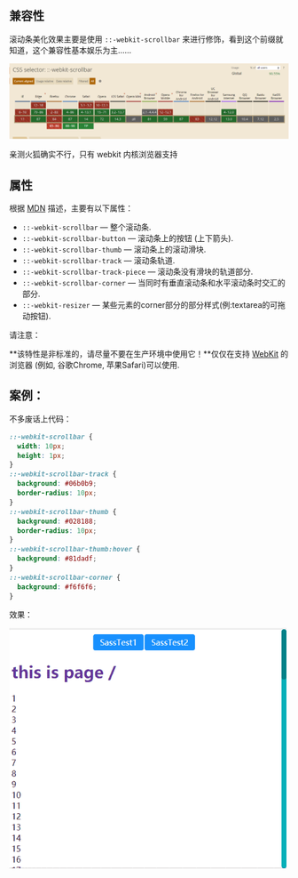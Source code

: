 ## 兼容性

滚动条美化效果主要是使用 `::-webkit-scrollbar` 来进行修饰，看到这个前缀就知道，这个兼容性基本娱乐为主……

<img src="./pic/006-scrollbar.png">

亲测火狐确实不行，只有 webkit 内核浏览器支持

## 属性

根据 [MDN](https://developer.mozilla.org/zh-CN/docs/Web/CSS/::-webkit-scrollbar) 描述，主要有以下属性：

- `::-webkit-scrollbar` — 整个滚动条.
- `::-webkit-scrollbar-button` — 滚动条上的按钮 (上下箭头).
- `::-webkit-scrollbar-thumb` — 滚动条上的滚动滑块.
- `::-webkit-scrollbar-track` — 滚动条轨道.
- `::-webkit-scrollbar-track-piece` — 滚动条没有滑块的轨道部分.
- `::-webkit-scrollbar-corner` — 当同时有垂直滚动条和水平滚动条时交汇的部分.
- `::-webkit-resizer` — 某些元素的corner部分的部分样式(例:textarea的可拖动按钮).

请注意：

**该特性是非标准的，请尽量不要在生产环境中使用它！**仅仅在支持 [WebKit](https://webkit.org/) 的浏览器 (例如, 谷歌Chrome, 苹果Safari)可以使用.

## 案例：

不多废话上代码：

```css
::-webkit-scrollbar {
  width: 10px;
  height: 1px;
}
::-webkit-scrollbar-track {
  background: #06b0b9;
  border-radius: 10px;
}
::-webkit-scrollbar-thumb {
  background: #028188;
  border-radius: 10px;
}
::-webkit-scrollbar-thumb:hover {
  background: #81dadf;
}
::-webkit-scrollbar-corner {
  background: #f6f6f6;
}
```

效果：

<img src="./pic/007-scroll.gif">